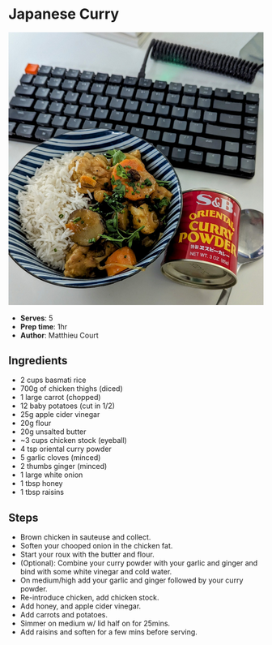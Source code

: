 # Japanese Curry

![Japanese Curry](pix/japanese-curry.jpeg)
- **Serves**: 5
- **Prep time**: 1hr
- **Author**: Matthieu Court

## Ingredients
- 2 cups basmati rice
- 700g of chicken thighs (diced)
- 1 large carrot (chopped)
- 12 baby potatoes (cut in 1/2)
- 25g apple cider vinegar
- 20g flour
- 20g unsalted butter
- ~3 cups chicken stock (eyeball)
- 4 tsp oriental curry powder 
- 5 garlic cloves (minced)
- 2 thumbs ginger (minced)
- 1 large white onion
- 1 tbsp honey 
- 1 tbsp raisins

## Steps
- Brown chicken in sauteuse and collect.
- Soften your chooped onion in the chicken fat.
- Start your roux with the butter and flour.
- (Optional): Combine your curry powder with your garlic and ginger and bind with some white vinegar and cold water.
- On medium/high add your garlic and ginger followed by your curry powder.
- Re-introduce chicken, add chicken stock.
- Add honey, and apple cider vinegar.
- Add carrots and potatoes.
- Simmer on medium w/ lid half on for 25mins.
- Add raisins and soften for a few mins before serving.

